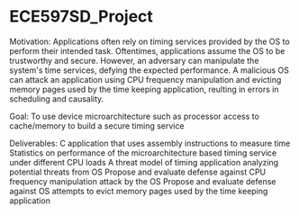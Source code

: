 # ECE597SD_Project

 Motivation:
    Applications often rely on timing services provided by the OS to perform their intended task. Oftentimes, applications assume the OS to be trustworthy and secure. However, an adversary can manipulate the system's time services, defying the expected performance. A malicious OS can attack an application using CPU frequency manipulation and evicting memory pages used by the time keeping application, reulting in errors in scheduling and causality.
    
Goal:
  To use device microarchitecture such as processor access to cache/memory to build a secure timing service
  
Deliverables:
  C application that uses assembly instructions to measure time
  Statistics on performance of the microarchitecture based timing service under different CPU loads
  A threat model of timing application analyzing potential threats from OS
  Propose and evaluate defense against CPU frequency manipulation attack by the OS
  Propose and evaluate defense against OS attempts to evict memory pages used by the time keeping application

  
  
